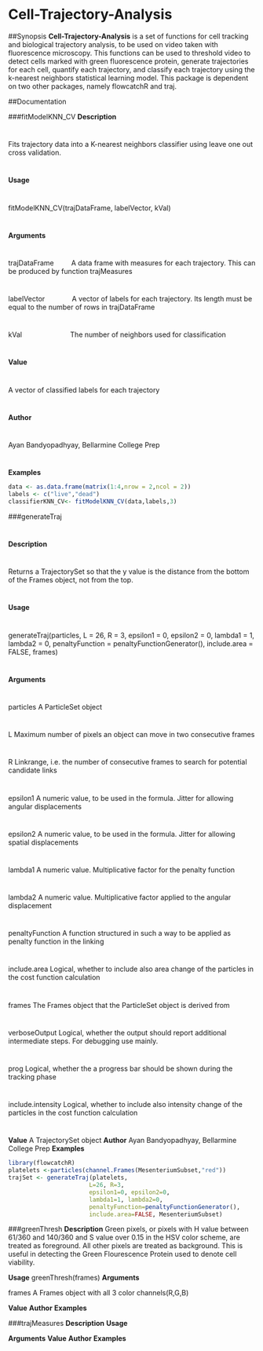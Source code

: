 Cell-Trajectory-Analysis
========================

##Synopsis
**Cell-Trajectory-Analysis** is a set of functions for cell tracking and biological trajectory analysis, to be used on video
taken with fluorescence microscopy. This functions can be used to threshold video to detect cells marked with green fluorescence protein, generate trajectories for each cell, quantify each trajectory, and classify each trajectory using the k-nearest neighbors statistical learning model. This package is dependent on two other packages, namely flowcatchR and traj.

##Documentation 

###fitModelKNN_CV
**Description**
#
Fits trajectory data into a K-nearest neighbors classifier using leave one out cross validation.
#
**Usage**
#
fitModelKNN_CV(trajDataFrame, labelVector, kVal)
#
**Arguments**
#
trajDataFrame &nbsp;&nbsp;&nbsp;&nbsp;&nbsp;&nbsp;&nbsp; A data frame with measures for each trajectory. This can be produced by function trajMeasures
#
labelVector	&nbsp;&nbsp;&nbsp;&nbsp;&nbsp;&nbsp;&nbsp;&nbsp;&nbsp;&nbsp;&nbsp;&nbsp; A vector of labels for each trajectory. Its length must be equal to the number of rows in trajDataFrame
#
kVal &nbsp;&nbsp;&nbsp;&nbsp;&nbsp;&nbsp;&nbsp;&nbsp;&nbsp;&nbsp;&nbsp;&nbsp;&nbsp;&nbsp;&nbsp;&nbsp;&nbsp;&nbsp;&nbsp;&nbsp;&nbsp;&nbsp;&nbsp;	The number of neighbors used for classification
#
**Value**
#
A vector of classified labels for each trajectory
#
**Author**
#
Ayan Bandyopadhyay, Bellarmine College Prep
#
**Examples**
```r
data <- as.data.frame(matrix(1:4,nrow = 2,ncol = 2))
labels <- c("live","dead")
classifierKNN_CV<- fitModelKNN_CV(data,labels,3)
```

###generateTraj
#
**Description**
#
Returns a TrajectorySet so that the y value is the distance from the bottom of the Frames object, not from the top.
#
**Usage**
#
generateTraj(particles, L = 26, R = 3, epsilon1 = 0, epsilon2 = 0,
  lambda1 = 1, lambda2 = 0, penaltyFunction = penaltyFunctionGenerator(),
  include.area = FALSE, frames)
#
**Arguments**
#
particles	          A ParticleSet object
#
L	                  Maximum number of pixels an object can move in two consecutive frames
#
R	                  Linkrange, i.e. the number of consecutive frames to search for potential candidate links
#
epsilon1	          A numeric value, to be used in the formula. Jitter for allowing angular displacements
#
epsilon2	          A numeric value, to be used in the formula. Jitter for allowing spatial displacements
#
lambda1	            A numeric value. Multiplicative factor for the penalty function
#
lambda2	            A numeric value. Multiplicative factor applied to the angular displacement
#
penaltyFunction     A function structured in such a way to be applied as penalty function in the linking
#
include.area	      Logical, whether to include also area change of the particles in the cost function calculation
#
frames	            The Frames object that the ParticleSet object is derived from
#
verboseOutput	      Logical, whether the output should report additional intermediate steps. For debugging use mainly.
#
prog	              Logical, whether the a progress bar should be shown during the tracking phase
#
include.intensity	  Logical, whether to include also intensity change of the particles in the cost function calculation
#
**Value**
A TrajectorySet object
**Author**
Ayan Bandyopadhyay, Bellarmine College Prep
**Examples**
```r
library(flowcatchR)
platelets <-particles(channel.Frames(MesenteriumSubset,"red"))
trajSet <- generateTraj(platelets,
                       L=26, R=3,
                       epsilon1=0, epsilon2=0,
                       lambda1=1, lambda2=0,
                       penaltyFunction=penaltyFunctionGenerator(),
                       include.area=FALSE, MesenteriumSubset)
```

###greenThresh
**Description**
Green pixels, or pixels with H value between 61/360 and 140/360 and S value over 0.15 in the HSV color scheme, are treated as foreground. All other pixels are treated as background. This is useful in detecting the Green Flourescence Protein used to denote cell viability.

**Usage**
greenThresh(frames)
**Arguments**

frames	             A Frames object with all 3 color channels(R,G,B)

**Value**
**Author**
**Examples**


###trajMeasures
**Description**
**Usage**

**Arguments**
**Value**
**Author**
**Examples**
